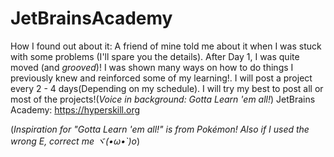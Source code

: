 # JetBrainsAcademy

How I found out about it:
A friend of mine told me about it when I was stuck with some problems (I'll spare you the details).
After Day 1, I was quite moved (and *grooved*)! I was shown many ways on how to do things I previously knew and reinforced some of my learning!.
I will post a project every 2 - 4 days(Depending on my schedule). I will try my best to post all or most of the projects!(*Voice in background: Gotta Learn 'em all!*) 
JetBrains Academy: https://hyperskill.org

(*Inspiration for "Gotta Learn 'em all!" is from Pokémon! Also if I used the wrong E, correct me ヾ(•ω•`)o*)
